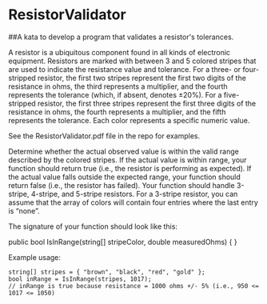 # ResistorValidator
##A kata to develop a program that validates a resistor's tolerances.

A resistor is a ubiquitous component found in all kinds of electronic equipment.  Resistors are marked with between 3 and 5 colored stripes that are used to indicate the resistance value and tolerance.  For a three- or four-stripped resistor, the first two stripes represent the first two digits of the resistance in ohms, the third represents a multiplier, and the fourth represents the tolerance (which, if absent, denotes ±20%).  For a five-stripped resistor, the first three stripes represent the first three digits of the resistance in ohms, the fourth represents a multiplier, and the fifth represents the tolerance.  Each color represents a specific numeric value.  

See the ResistorValidator.pdf file in the repo for examples.

Determine whether the actual observed value is within the valid range described by the colored stripes.  If the actual value is within range, your function should return true (i.e., the resistor is performing as expected).  If the actual value falls outside the expected range, your function should return false (i.e., the resistor has failed).  Your function should handle 3-stripe, 4-stripe, and 5-stripe resistors.  For a 3-stripe resistor, you can assume that the array of colors will contain four entries where the last entry is “none”.  

The signature of your function should look like this:

public bool IsInRange(string[] stripeColor, double measuredOhms)
{
}

Example usage:

    string[] stripes = { "brown", "black", "red", "gold" };
    bool inRange = IsInRange(stripes, 1017);
    // inRange is true because resistance = 1000 ohms +/- 5% (i.e., 950 <= 1017 <= 1050)

